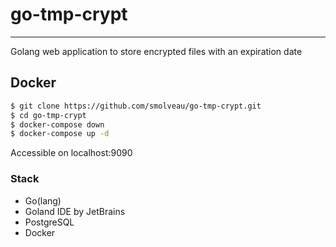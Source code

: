# go-tmp-crypt

---

Golang web application to store encrypted files with an expiration date

## Docker

```bash
$ git clone https://github.com/smolveau/go-tmp-crypt.git
$ cd go-tmp-crypt
$ docker-compose down
$ docker-compose up -d
```

Accessible on localhost:9090

### Stack

* Go(lang)
* Goland IDE by JetBrains
* PostgreSQL
* Docker
